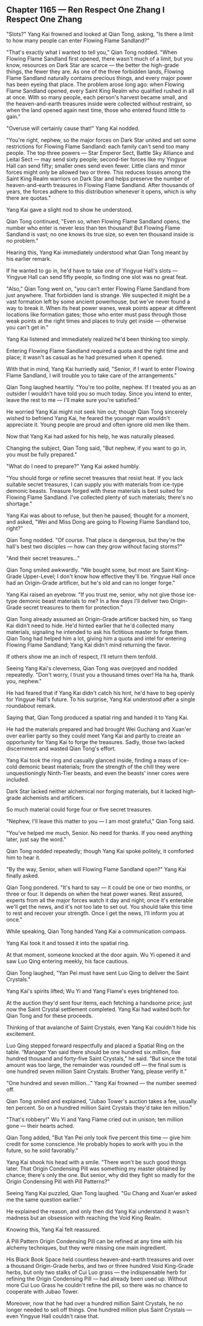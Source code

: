 ## Chapter 1165 — Ren Respect One Zhang I Respect One Zhang

"Slots?" Yang Kai frowned and looked at Qian Tong, asking, "Is there a limit to how many people can enter Flowing Flame Sandland?"

"That's exactly what I wanted to tell you," Qian Tong nodded. "When Flowing Flame Sandland first opened, there wasn't much of a limit, but you know, resources on Dark Star are scarce — the better the high-grade things, the fewer they are. As one of the three forbidden lands, Flowing Flame Sandland naturally contains precious things, and every major power has been eyeing that place. The problem arose long ago: when Flowing Flame Sandland opened, every Saint King Realm who qualified rushed in all at once. With so many people, each person's harvest became small, and the heaven-and-earth treasures inside were collected without restraint, so when the land opened again next time, those who entered found little to gain."

"Overuse will certainly cause that!" Yang Kai nodded.

"You're right, nephew, so the major forces on Dark Star united and set some restrictions for Flowing Flame Sandland: each family can't send too many people. The top three powers — Star Emperor Sect, Battle Sky Alliance and Leitai Sect — may send sixty people; second-tier forces like my Yingyue Hall can send fifty; smaller ones send even fewer. Little clans and minor forces might only be allowed two or three. This reduces losses among the Saint King Realm warriors on Dark Star and helps preserve the number of heaven-and-earth treasures in Flowing Flame Sandland. After thousands of years, the forces adhere to this distribution whenever it opens, which is why there are quotas."

Yang Kai gave a slight nod to show he understood.

Qian Tong continued, "Even so, when Flowing Flame Sandland opens, the number who enter is never less than ten thousand! But Flowing Flame Sandland is vast; no one knows its true size, so even ten thousand inside is no problem."

Hearing this, Yang Kai immediately understood what Qian Tong meant by his earlier remark.

If he wanted to go in, he'd have to take one of Yingyue Hall's slots — Yingyue Hall can send fifty people, so finding one slot was no great feat.

"Also," Qian Tong went on, "you can't enter Flowing Flame Sandland from just anywhere. That forbidden land is strange. We suspected it might be a vast formation left by some ancient powerhouse, but we've never found a way to break it. When its heat power wanes, weak points appear at different locations like formation gates; those who enter must pass through those weak points at the right times and places to truly get inside — otherwise you can't get in."

Yang Kai listened and immediately realized he'd been thinking too simply.

Entering Flowing Flame Sandland required a quota and the right time and place; it wasn't as casual as he had presumed when it opened.

With that in mind, Yang Kai hurriedly said, "Senior, if I want to enter Flowing Flame Sandland, I will trouble you to take care of the arrangements."

Qian Tong laughed heartily. "You're too polite, nephew. If I treated you as an outsider I wouldn't have told you so much today. Since you intend to enter, leave the rest to me — I'll make sure you're satisfied."

He worried Yang Kai might not seek him out; though Qian Tong sincerely wished to befriend Yang Kai, he feared the younger man wouldn't appreciate it. Young people are proud and often ignore old men like them.

Now that Yang Kai had asked for his help, he was naturally pleased.

Changing the subject, Qian Tong said, "But nephew, if you want to go in, you must be fully prepared."

"What do I need to prepare?" Yang Kai asked humbly.

"You should forge or refine secret treasures that resist heat. If you lack suitable secret treasures, I can supply you with materials from ice-type demonic beasts. Treasure forged with these materials is best suited for Flowing Flame Sandland. I've collected plenty of such materials; there's no shortage."

Yang Kai was about to refuse, but then he paused, thought for a moment, and asked, "Wei and Miss Dong are going to Flowing Flame Sandland too, right?"

Qian Tong nodded. "Of course. That place is dangerous, but they're the hall's best two disciples — how can they grow without facing storms?"

"And their secret treasures..."

Qian Tong smiled awkwardly. "We bought some, but most are Saint King-Grade Upper-Level; I don't know how effective they'll be. Yingyue Hall once had an Origin-Grade artificer, but he's old and can no longer forge."

Yang Kai raised an eyebrow. "If you trust me, senior, why not give those ice-type demonic beast materials to me? In a few days I'll deliver two Origin-Grade secret treasures to them for protection."

Qian Tong already assumed an Origin-Grade artificer backed him, so Yang Kai didn't need to hide. He'd hinted earlier that he'd collected many materials, signaling he intended to ask his fictitious master to forge them. Qian Tong had helped him a lot, giving him a quota and intel for entering Flowing Flame Sandland; Yang Kai didn't mind returning the favor.

If others show me an inch of respect, I’ll return them tenfold.

Seeing Yang Kai's cleverness, Qian Tong was overjoyed and nodded repeatedly. "Don't worry, I trust you a thousand times over! Ha ha ha, thank you, nephew."

He had feared that if Yang Kai didn't catch his hint, he'd have to beg openly for Yingyue Hall's future. To his surprise, Yang Kai understood after a single roundabout remark.

Saying that, Qian Tong produced a spatial ring and handed it to Yang Kai.

He had the materials prepared and had brought Wei Guchang and Xuan'er over earlier partly so they could meet Yang Kai and partly to create an opportunity for Yang Kai to forge the treasures. Sadly, those two lacked discernment and wasted Qian Tong's effort.

Yang Kai took the ring and casually glanced inside, finding a mass of ice-cold demonic beast materials; from the strength of the chill they were unquestioningly Ninth-Tier beasts, and even the beasts' inner cores were included.

Dark Star lacked neither alchemical nor forging materials, but it lacked high-grade alchemists and artificers.

So much material could forge four or five secret treasures.

"Nephew, I'll leave this matter to you — I am most grateful," Qian Tong said.

"You've helped me much, Senior. No need for thanks. If you need anything later, just say the word."

Qian Tong nodded repeatedly; though Yang Kai spoke politely, it comforted him to hear it.

"By the way, Senior, when will Flowing Flame Sandland open?" Yang Kai finally asked.

Qian Tong pondered. "It's hard to say — it could be one or two months, or three or four. It depends on when the heat power wanes. Rest assured, experts from all the major forces watch it day and night; once it's enterable we'll get the news, and it's not too late to set out. You should take this time to rest and recover your strength. Once I get the news, I’ll inform you at once."

While speaking, Qian Tong handed Yang Kai a communication compass.

Yang Kai took it and tossed it into the spatial ring.

At that moment, someone knocked at the door again. Wu Yi opened it and saw Luo Qing entering meekly, his face cautious.

Qian Tong laughed, "Yan Pei must have sent Luo Qing to deliver the Saint Crystals."

Yang Kai's spirits lifted; Wu Yi and Yang Flame's eyes brightened too.

At the auction they'd sent four items, each fetching a handsome price; just now the Saint Crystal settlement completed. Yang Kai had waited both for Qian Tong and for these proceeds.

Thinking of that avalanche of Saint Crystals, even Yang Kai couldn't hide his excitement.

Luo Qing stepped forward respectfully and placed a Spatial Ring on the table. “Manager Yan said there should be one hundred six million, five hundred thousand and forty-five Saint Crystals,” he said. “But since the total amount was too large, the remainder was rounded off — the final sum is one hundred seven million Saint Crystals. Brother Yang, please verify it.”

"One hundred and seven million..." Yang Kai frowned — the number seemed off.

Qian Tong smiled and explained, "Jubao Tower's auction takes a fee, usually ten percent. So on a hundred million Saint Crystals they'd take ten million."

"That's robbery!" Wu Yi and Yang Flame cried out in unison; ten million gone — their hearts ached.

Qian Tong added, "But Yan Pei only took five percent this time — give him credit for some conscience. He probably hopes to work with you in the future, so he sold favorably."

Yang Kai shook his head with a smile. "There won't be such good things later. That Origin Condensing Pill was something my master obtained by chance; there's only the one. But senior, why did they fight so madly for the Origin Condensing Pill with Pill Patterns?"

Seeing Yang Kai puzzled, Qian Tong laughed. "Gu Chang and Xuan'er asked me the same question earlier."

He explained the reason, and only then did Yang Kai understand it wasn't madness but an obsession with reaching the Void King Realm.

Knowing this, Yang Kai felt reassured.

A Pill Pattern Origin Condensing Pill can be refined at any time with his alchemy techniques, but they were missing one main ingredient.

His Black Book Space held countless heaven-and-earth treasures and over a thousand Origin-Grade herbs, and two or three hundred Void King-Grade herbs, but only two stalks of Cui Luo grass — the indispensable herb for refining the Origin Condensing Pill — had already been used up. Without more Cui Luo Grass he couldn't refine the pill, so there was no chance to cooperate with Jubao Tower.

Moreover, now that he had over a hundred million Saint Crystals, he no longer needed to sell off things. One hundred million plus Saint Crystals — even Yingyue Hall couldn't raise that.